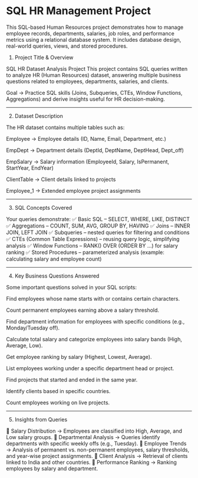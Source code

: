 # SQL HR Management Project

This SQL-based Human Resources project demonstrates how to manage employee records, departments, salaries, job roles, and performance metrics using a relational database system. It includes database design, real-world queries, views, and stored procedures.

1. Project Title & Overview

SQL HR Dataset Analysis Project
This project contains SQL queries written to analyze HR (Human Resources) dataset, answering multiple business questions related to employees, departments, salaries, and clients.

Goal → Practice SQL skills (Joins, Subqueries, CTEs, Window Functions, Aggregations) and derive insights useful for HR decision-making.


---

2. Dataset Description

The HR dataset contains multiple tables such as:

Employee → Employee details (ID, Name, Email, Department, etc.)

EmpDept → Department details (DeptId, DeptName, DeptHead, Dept_off)

EmpSalary → Salary information (EmployeeId, Salary, IsPermanent, StartYear, EndYear)

ClientTable → Client details linked to projects

Employee_1 → Extended employee project assignments



---

3. SQL Concepts Covered

Your queries demonstrate:
✅ Basic SQL – SELECT, WHERE, LIKE, DISTINCT
✅ Aggregations – COUNT, SUM, AVG, GROUP BY, HAVING
✅ Joins – INNER JOIN, LEFT JOIN
✅ Subqueries – nested queries for filtering and conditions
✅ CTEs (Common Table Expressions) – reusing query logic, simplifying analysis
✅ Window Functions – RANK() OVER (ORDER BY ...) for salary ranking
✅ Stored Procedures – parameterized analysis (example: calculating salary and employee count)


---

4. Key Business Questions Answered

Some important questions solved in your SQL scripts:

Find employees whose name starts with or contains certain characters.

Count permanent employees earning above a salary threshold.

Find department information for employees with specific conditions (e.g., Monday/Tuesday off).

Calculate total salary and categorize employees into salary bands (High, Average, Low).

Get employee ranking by salary (Highest, Lowest, Average).

List employees working under a specific department head or project.

Find projects that started and ended in the same year.

Identify clients based in specific countries.

Count employees working on live projects.



---

5. Insights from Queries

🔹 Salary Distribution → Employees are classified into High, Average, and Low salary groups.
🔹 Departmental Analysis → Queries identify departments with specific weekly offs (e.g., Tuesday).
🔹 Employee Trends → Analysis of permanent vs. non-permanent employees, salary thresholds, and year-wise project assignments.
🔹 Client Analysis → Retrieval of clients linked to India and other countries.
🔹 Performance Ranking → Ranking employees by salary and department.



